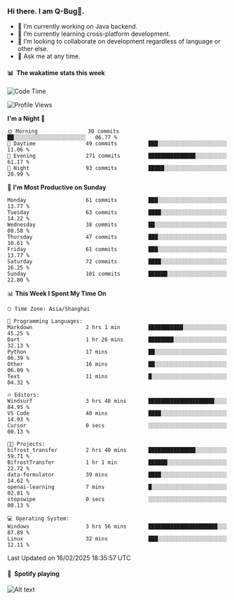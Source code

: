 ### Hi there. I am Q-Bug🐞.

- 🔭 I’m currently working on Java backend.
- 🌱 I’m currently learning cross-platform development.
- 👯 I’m looking to collaborate on development regardless of language or other else.
- 💬 Ask me at any time.

#### 📊 &nbsp;**The wakatime stats this week**  
<!--START_SECTION:waka-->
![Code Time](http://img.shields.io/badge/Code%20Time-245%20hrs%2052%20mins-blue)

![Profile Views](http://img.shields.io/badge/Profile%20Views-0-blue)

**I'm a Night 🦉** 

```text
🌞 Morning                30 commits          ██░░░░░░░░░░░░░░░░░░░░░░░   06.77 % 
🌆 Daytime                49 commits          ███░░░░░░░░░░░░░░░░░░░░░░   11.06 % 
🌃 Evening                271 commits         ███████████████░░░░░░░░░░   61.17 % 
🌙 Night                  93 commits          █████░░░░░░░░░░░░░░░░░░░░   20.99 % 
```
📅 **I'm Most Productive on Sunday** 

```text
Monday                   61 commits          ███░░░░░░░░░░░░░░░░░░░░░░   13.77 % 
Tuesday                  63 commits          ████░░░░░░░░░░░░░░░░░░░░░   14.22 % 
Wednesday                38 commits          ██░░░░░░░░░░░░░░░░░░░░░░░   08.58 % 
Thursday                 47 commits          ███░░░░░░░░░░░░░░░░░░░░░░   10.61 % 
Friday                   61 commits          ███░░░░░░░░░░░░░░░░░░░░░░   13.77 % 
Saturday                 72 commits          ████░░░░░░░░░░░░░░░░░░░░░   16.25 % 
Sunday                   101 commits         ██████░░░░░░░░░░░░░░░░░░░   22.80 % 
```


📊 **This Week I Spent My Time On** 

```text
🕑︎ Time Zone: Asia/Shanghai

💬 Programming Languages: 
Markdown                 2 hrs 1 min         ███████████░░░░░░░░░░░░░░   45.25 % 
Dart                     1 hr 26 mins        ████████░░░░░░░░░░░░░░░░░   32.13 % 
Python                   17 mins             ██░░░░░░░░░░░░░░░░░░░░░░░   06.39 % 
Other                    16 mins             ██░░░░░░░░░░░░░░░░░░░░░░░   06.09 % 
Text                     11 mins             █░░░░░░░░░░░░░░░░░░░░░░░░   04.32 % 

🔥 Editors: 
Windsurf                 3 hrs 48 mins       █████████████████████░░░░   84.95 % 
VS Code                  40 mins             ████░░░░░░░░░░░░░░░░░░░░░   14.93 % 
Cursor                   0 secs              ░░░░░░░░░░░░░░░░░░░░░░░░░   00.13 % 

🐱‍💻 Projects: 
bifrost_transfer         2 hrs 40 mins       ███████████████░░░░░░░░░░   59.71 % 
BifrostTransfer          1 hr 1 min          ██████░░░░░░░░░░░░░░░░░░░   22.72 % 
data-formulator          39 mins             ████░░░░░░░░░░░░░░░░░░░░░   14.62 % 
openai-learning          7 mins              █░░░░░░░░░░░░░░░░░░░░░░░░   02.81 % 
stopswipe                0 secs              ░░░░░░░░░░░░░░░░░░░░░░░░░   00.13 % 

💻 Operating System: 
Windows                  3 hrs 56 mins       ██████████████████████░░░   87.89 % 
Linux                    32 mins             ███░░░░░░░░░░░░░░░░░░░░░░   12.11 % 
```


 Last Updated on 16/02/2025 18:35:57 UTC
<!--END_SECTION:waka-->

#### 🎵 &nbsp;**Spotify playing**  
![Alt text](https://spotify-recently-played-readme.vercel.app/api?user=e5y1o4x7kdt9kf2blu4wvmb4s&unique={true|1|on|yes})
